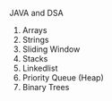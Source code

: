 JAVA and DSA

1. Arrays 
2. Strings
3. Sliding Window
4. Stacks
5. Linkedlist
6. Priority Queue (Heap)
7. Binary Trees